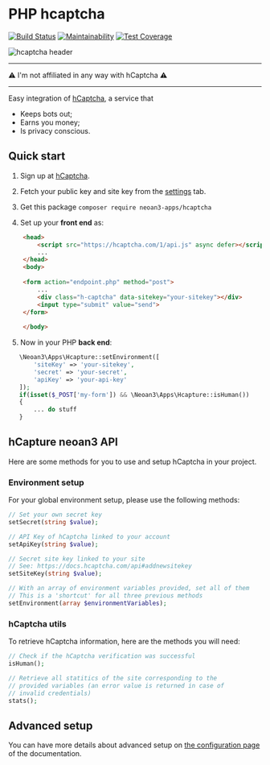 # PHP hcaptcha 

[![Build Status](https://travis-ci.com/sroehrl/neoan3-hcapture.svg?branch=master)](https://travis-ci.com/sroehrl/neoan3-hcapture)
[![Maintainability](https://api.codeclimate.com/v1/badges/fd8425ca4b8d2d8cb2ca/maintainability)](https://codeclimate.com/github/sroehrl/neoan3-hcapture/maintainability)
[![Test Coverage](https://api.codeclimate.com/v1/badges/fd8425ca4b8d2d8cb2ca/test_coverage)](https://codeclimate.com/github/sroehrl/neoan3-hcapture/test_coverage)

![hcaptcha header](https://assets-global.website-files.com/5c73e7ea3f8bb2a85d2781db/5c76851156b74e53ab8b2a27_hcaptha-logo-white.svg)

---

:warning: I'm not affiliated in any way with hCaptcha :warning:

---

Easy integration of [hCaptcha](https://hCaptcha.com/?r=20737c4f354f), a service that 

- Keeps bots out;
- Earns you money;
- Is privacy conscious.

## Quick start

1. Sign up at [hCaptcha](https://hCaptcha.com/?r=20737c4f354f).

2. Fetch your public key and site key from the [settings](https://dashboard.hcaptcha.com/settings) tab.

3. Get this package `composer require neoan3-apps/hcaptcha`

4. Set up your **front end** as:

```html
    <head>
        <script src="https://hcaptcha.com/1/api.js" async defer></script>
        ...
    </head>
    <body>
    
    <form action="endpoint.php" method="post">
        ...
        <div class="h-captcha" data-sitekey="your-sitekey"></div>
        <input type="submit" value="send">
    </form>
    
    </body>
```

5. Now in your PHP **back end**:

```php
   \Neoan3\Apps\Hcapture::setEnvironment([
       'siteKey' => 'your-sitekey',
       'secret' => 'your-secret',
       'apiKey' => 'your-api-key'
   ]); 
   if(isset($_POST['my-form']) && \Neoan3\Apps\Hcapture::isHuman())
   {
       ... do stuff
   }
```

## hCapture neoan3 API

Here are some methods for you to use and setup hCaptcha in your project.

### Environment setup

For your global environment setup, please use the following methods:

```php
// Set your own secret key
setSecret(string $value);

// API Key of hCaptcha linked to your account
setApiKey(string $value);

// Secret site key linked to your site
// See: https://docs.hcaptcha.com/api#addnewsitekey
setSiteKey(string $value);

// With an array of environment variables provided, set all of them
// This is a 'shortcut' for all three previous methods
setEnvironment(array $environmentVariables);
```

### hCaptcha utils

To retrieve hCaptcha information, here are the methods you will need:

```php
// Check if the hCaptcha verification was successful
isHuman();

// Retrieve all statitics of the site corresponding to the 
// provided variables (an error value is returned in case of
// invalid credentials)
stats();
```
    
## Advanced setup

You can have more details about advanced setup on [the configuration page](https://docs.hcaptcha.com/configuration) of the documentation.
